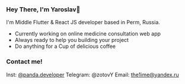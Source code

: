 ### Hey There, I'm Yaroslav👋

I'm Middle Flutter & React JS developer based in Perm, Russia.

-   Currently working on online medicine consultation web app
-   Always ready to help you building your project
-   Do anything for a Cup of delicious coffee

### Contact me!

Inst: [@panda.developer](https://www.instagram.com/panda.developer/)
Telegram: @zotovY
Email: the1ime@yandex.ru
